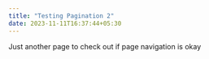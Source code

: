 ```yaml
---
title: "Testing Pagination 2"
date: 2023-11-11T16:37:44+05:30
---
```


Just another page to check out if page navigation is okay
